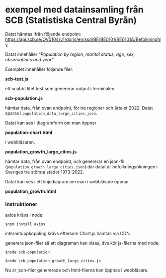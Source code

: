 # exempel med datainsamling från SCB (Statistiska Central Byrån)

Datat hämtas ifrån följande endpoint: https://api.scb.se/OV0104/v1/doris/en/ssd/BE/BE0101/BE0101A/BefolkningNy

Datat innehåller *"Population by region, marital status, age, sex, observations and year"*

Exemplet innehåller följande filer:

**scb-test.js**

ett snabbt litet test som genererar output i terminalen.

**scb-population.js**

hämtar data, från ovan endpoint, för tre regioner och årtalet 2022.
Datat sparas i `population_data_large_cities.json`.

Datat kan ses i diagramform om man öppnar 

**population-chart.html** 

i webbläsaren.

**population_growth_large_cities.js**

hämtar data, från ovan endpoint, och genererar en json-fil (`population_growth_large_cities.json`)
där datat är befolkningsökningen i Sveriges tre största städer 1973-2022.

Datat kan ses i ett linjediagram om man i webbläsare öppnar 

**population_growth.html**

### instruktioner

axios krävs i node:

`$npm install axios`

internetuppkoppling krävs eftersom Chart.js hämtas via CDN.

generera json-filer så att diagramen kan visas, dvs kör js-filerna med node;

`$node scb-population`

`$node scb_population_growth_large_cities.js`

Nu är json-filer genererade och html-filerna kan öppnas i webbläsare.

